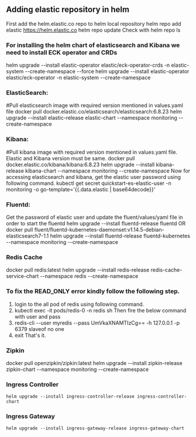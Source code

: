 ## Adding elastic repository in helm
First add the helm.elastic.co repo to helm local repository
helm repo add elastic https://helm.elastic.co
helm repo update
Check with
helm repo ls

### For installing the helm chart of elasticsearch and Kibana we need to install ECK operator and CRDs
helm upgrade --install elastic-operator elastic/eck-operator-crds -n elastic-system --create-namespace --force
helm upgrade --install elastic-operator elastic/eck-operator -n elastic-system --create-namespace

### ElasticSearch:
#Pull elasticsearch image with required version mentioned in values.yaml file
docker pull docker.elastic.co/elasticsearch/elasticsearch:6.8.23
helm upgrade --install elastic-release elastic-chart --namespace monitoring --create-namespace

### Kibana:
#Pull kibana image with required version mentioned in values.yaml file. Elastic and Kibana version must be same.
docker pull docker.elastic.co/kibana/kibana:6.8.23
   helm upgrade --install kibana-release kibana-chart --namespace monitoring --create-namespace 
   Now for accessing elasticsearch and kibana, get the elastic user password using following command.
   kubectl get secret quickstart-es-elastic-user -n monitoring -o go-template='{{.data.elastic | base64decode}}'

### Fluentd: 

   Get the password of elastic user and update the fluent/values/yaml file in order to start the fluentd
   helm upgrade --install fluentd-release fluentd
   OR
   docker pull fluent/fluentd-kubernetes-daemonset:v1.14.5-debian-elasticsearch7-1.1
   helm upgrade --install fluentd-release fluentd-kubernetes --namespace monitoring --create-namespace 

### Redis Cache
docker pull redis:latest
  helm upgrade --install redis-release redis-cache-service-chart --namespace redis --create-namespace
   ### To fix the READ_ONLY error kindly follow the following step.
   1. login to the all pod of redis using following command.
   2. kubectl exec -it pods/redis-0 -n redis sh
      Then fire the below command with user and pass
   3. redis-cli --user myredis --pass UmVkaXNAMTIzCg== -h 127.0.0.1 -p 6379 slaveof no one
   4. exit
      That's it.
  
### Zipkin 
docker pull openzipkin/zipkin:latest
    helm upgrade --install zipkin-release zipkin-chart --namespace monitoring --create-namespace 


### Ingress Controller
    helm upgrade --install ingress-controller-release ingress-controller-chart


### Ingress Gateway
    helm upgrade --install ingress-gateway-release ingress-gateway-chart

